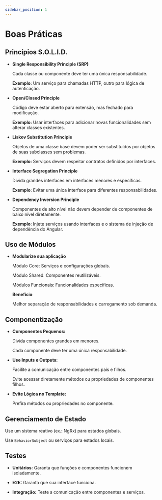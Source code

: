```yaml
---
sidebar_position: 1
---
```


# Boas Práticas

## Princípios S.O.L.I.D.

- **Single Responsibility Principle (SRP)**

  Cada classe ou componente deve ter uma única responsabilidade.

  **Exemplo:** Um serviço para chamadas HTTP, outro para lógica de autenticação.

- **Open/Closed Principle**

  Código deve estar aberto para extensão, mas fechado para modificação.

  **Exemplo:** Usar interfaces para adicionar novas funcionalidades sem alterar classes existentes.

- **Liskov Substitution Principle**

  Objetos de uma classe base devem poder ser substituídos por objetos de suas subclasses sem problemas.

  **Exemplo:** Serviços devem respeitar contratos definidos por interfaces.

- **Interface Segregation Principle**

  Divida grandes interfaces em interfaces menores e específicas.

  **Exemplo:** Evitar uma única interface para diferentes responsabilidades.

- **Dependency Inversion Principle**

  Componentes de alto nível não devem depender de componentes de baixo nível diretamente.

  **Exemplo:** Injete serviços usando interfaces e o sistema de injeção de dependência do Angular.

## Uso de Módulos

- **Modularize sua aplicação**

  Módulo Core: Serviços e configurações globais.

  Módulo Shared: Componentes reutilizáveis.

  Módulos Funcionais: Funcionalidades específicas.

  **Benefício**

  Melhor separação de responsabilidades e carregamento sob demanda.

## Componentização

- **Componentes Pequenos:**

  Divida componentes grandes em menores.

  Cada componente deve ter uma única responsabilidade.

- **Use Inputs e Outputs:**

  Facilite a comunicação entre componentes pais e filhos.

  Evite acessar diretamente métodos ou propriedades de componentes filhos.

- **Evite Lógica no Template:**

  Prefira métodos ou propriedades no componente.

## Gerenciamento de Estado

Use um sistema reativo (ex.: NgRx) para estados globais.

Use `BehaviorSubject` ou serviços para estados locais.

## Testes

- **Unitários:** Garanta que funções e componentes funcionem isoladamente.

- **E2E:** Garanta que sua interface funciona.

- **Integração:** Teste a comunicação entre componentes e serviços.
